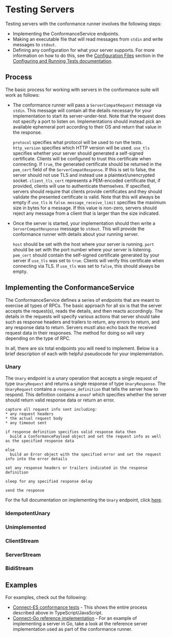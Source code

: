 # Testing Servers

Testing servers with the conformance runner involves the following steps:

* Implementing the ConformanceService endpoints.
* Making an executable file that will read messages from `stdin` and write messages to `stdout`.
* Defining any configuration for what your server supports. For more information on how to do this, see the [Configuration Files](./configuring_and_running_tests.md#configuration-files) section in the [Configuring and Running Tests documentation](./configuring_and_running_tests.md).

## Process

The basic process for working with servers in the conformance suite will work as follows:

* The conformance runner will pass a `ServerCompatRequest` message via `stdin`. This message will contain all the details necessary
  for your implementation to start its server-under-test. Note that the request does not specify a port to listen on.
  Implementations should instead pick an available ephemeral port according to their OS and return that value in the response.

  `protocol` specifies what protocol will be used to run the tests. 
  `http_version` specifies which HTTP version will be used.
  `use_tls` specifies whether your server should generated a self-signed certificate. Clients will be configured to trust
   this certificate when connecting. If `true`, the generated certificate should be returned in the `pem_cert` field of the
   `ServerCompatResponse`. If this is set to false, the server should not use TLS and instead use a plaintext/unencrypted socket.
  `client_tls_cert` represents a PEM-encoded certificate that, if provided, clients will use to authenticate themselves. 
   If specified, servers should require that clients provide certificates and they should validate the presented certificate is valid.
   Note that this will always be empty if `use_tls` is `false`.
  `message_receive_limit` specifies the maximum size in bytes for a message. If this value is non-zero, servers should reject
   any message from a client that is larger than the size indicated.

* Once the server is started, your implementation should then write a `ServerCompatResponse` message to `stdout`. This will
  provide the conformance runner with details about your running server.

  `host` should be set with the host where your server is running. 
  `port` should be set with the port number where your server is listening.
  `pem_cert` should contain the self-signed certificate generated by your server if `use_tls` was set to `true`. Clients
   will verify this certificate when connecting via TLS. If `use_tls` was set to `false`, this should always be empty.

## Implementing the ConformanceService

The ConformanceService defines a series of endpoints that are meant to exercise all types of RPCs. The basic
approach for all six is that the server accepts the request(s), reads the details, and then reacts accordingly. The details
in the requests will specify various actions that server should take such as response headers and trailers to return, any errors
to return, and any response data to return. Servers mustl also echo back the received request data in their responses.
The method for doing so will vary depending on the type of RPC.

In all, there are six total endpoints you will need to implement. Below is a brief description of each with helpful pseudocode
for your implementation.

### Unary

The `Unary` endpoint is a unary operation that accepts a single request of type `UnaryRequest` and returns a single response of type `UnaryResponse`.
The `UnaryRequest` contains a `response_definition` that tells the server how to respond. This definition contains a `oneof` which specifies
whether the server should return valid response data or return an error.

```text
capture all request info sent including:
* any request headers
* the actual request body
* any timeout sent
  
if response definition specifies valid response data then
  build a ConformancePayload object and set the request info as well as the specified response data

else
  build an Error object with the specified error and set the request info into the error details

set any response headers or trailers indicated in the response definition

sleep for any specified response delay

send the response
```

For the full documentation on implementing the `Unary` endpoint, click [here][unary].


### IdempotentUnary

### Unimplemented

### ClientStream

### ServerStream

### BidiStream

## Examples

For examples, check out the following:

* [Connect-ES conformance tests][connect-es-conformance] - This shows the entire process described above in TypeScript/JavaScript.
* [Connect-Go reference implementation][server-reference-impl] - For an example of implementing a server in Go, take a look at the reference server implementation used as part of the conformance runner.

[connect-es-conformance]: https://github.com/connectrpc/connect-es/tree/main/packages/connect-conformance 
[server-reference-impl]: https://github.com/connectrpc/conformance/blob/main/internal/app/referenceserver/impl.go
[unary]: https://buf.build/connectrpc/conformance/docs/main:connectrpc.conformance.v1#connectrpc.conformance.v1.ConformanceService.Unary
